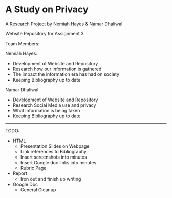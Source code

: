 # A Study on Privacy
A Research Project by Nemiah Hayes & Namar Dhaliwal

Website Repository for Assignment 3

Team Members:

Nemiah Hayes:
-	Development of Website and Repository
-	Research how our information is gathered
-   The impact the information era has had on society
-	Keeping Bibliography up to date

Namar Dhaliwal
-	Development of Website and Repository
-	Research Social Media use and privacy
-   What information is being taken
-	Keeping Bibliography up to date

----------------

TODO:
 - HTML
     - Presentation Slides on Webpage
     - Link references to Bibliography
     - Insert screenshots into minutes
     - Insert Google doc links into minutes
     - Rubric Page
 - Report
     - Iron out and finish up writing
 - Google Doc
    - General Cleanup